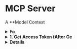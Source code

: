 # MCP Server

A **Model Context <details>
<summary><strong>Fo<details>
<summary><strong>1. Get Access Token (After Ge<details>
<summa<details>
<summary><strong>Setup Go Environment</strong></summary>><strong>For New Contributors: Setup Requirements</strong></summary>

**Required Configuration:**g Access)</strong></summary>New Contributors: Get Access</strong></summary>

**Required for Testing:**ocol (MCP)** server that provides product management capabilities through a clean JSON-RPC 2.0 API. Deployed on Google Cloud Run with auto-scaling and high availability.

## **What is This?**

This server acts as a bridge between AI clients (like Claude Desktop) and a product database, enabling natural language interactions with structured data operations.

**Key Features:**
- MCP JSON-RPC 2.0 compliant
- Product CRUD operations 
- Google Cloud authentication
- Browser and CLI testing clients
- Microservices architecture

## **Architecture**

### **System Overview**

Choose your preferred visualization style:

**Modern Design** (Cloudflare-inspired)  
![Modern Architecture](docs/architecture-diagram-modern.svg)

**Detailed View** (Technical documentation)  
![Architecture Diagram](docs/architecture-diagram.svg)

**Flow:** MCP Clients → MCP Server → Product Service → Cloud Datastore

**Components:**
- **MCP Clients**: Python CLI, Web browser, Claude Desktop integration
- **MCP Server**: Go application handling JSON-RPC requests (Cloud Run)
- **Product Service**: Business logic microservice (Cloud Run) 
- **Cloud Datastore**: NoSQL database for product storage

## **Quick Test (2 minutes)**

<details>
<summary><strong>� For New Contributors: Get Access</strong></summary>

**🔐 Required for Testing:**
- **MICROSERVICE_URL**: Backend service endpoint
- **Google Cloud credentials**: Authentication token

**How to get access:**
1. **Contact Repository Owner**: Reach out to [@racho8](https://github.com/racho8) via:
   - GitHub Issues: [Create new issue](https://github.com/racho8/ravi-mcp-server/issues/new)
   - Email: (see GitHub profile)
   - Slack/Teams: (if you're on the same team)

2. **What to include in your request:**
   - Your GitHub username
   - Intended use case (testing, development, integration)
   - Google Cloud account email (for IAM permissions)

3. **What you'll receive:**
   - MICROSERVICE_URL endpoint
   - Google Cloud project access
   - Setup instructions specific to your use case

**For Team Members:** See [`docs/TEAM_ACCESS.md`](docs/TEAM_ACCESS.md) for detailed access setup.
</details>

<details>
<summary><strong>�🔑 1. Get Access Token (After Getting Access)</strong></summary>

```bash
# Authenticate with Google Cloud
gcloud auth login

# Get access token for API calls
gcloud auth print-access-token
```
</details>

<details>
<summary><strong>2. Choose Your Testing Method</strong></summary>

**Option A: Web Client (Easiest)**
```bash
cd mcp-clients
open mcp_web_client.html
# Paste your token and test in browser
```

**Option B: Python Client**
```bash
cd mcp-clients  
python mcp_test_client.py "list all products"
```

**Option C: Direct API Call**
```bash
# Replace <SERVER_URL> with the URL provided by repository owner
curl -H "Authorization: Bearer $(gcloud auth print-access-token)" \
  <SERVER_URL>/mcp \
  -d '{"jsonrpc":"2.0","id":1,"method":"tools/call","params":{"name":"health_check","arguments":{}}}'
```
</details>

## **Available Tools**

| Tool | Purpose | Example Usage |
|------|---------|---------------|
| `list_products` | Get all products | "show me all products" |
| `create_product` | Add new product | "create product: Laptop, Electronics, $999" |
| `get_product` | Get specific product | "get product with ID 123" |
| `update_product` | Modify product | "update product 123 price to $899" |
| `delete_product` | Remove product | "delete product 123" |
| `health_check` | Server status | "health check" |

## **Local Development**

<details>
<summary><strong>� For New Contributors: Setup Requirements</strong></summary>

**🔐 Required Configuration:**
- **MICROSERVICE_URL**: Backend service endpoint (contact repository owner)
- **Google Cloud credentials**: Project access for authentication

**To get started with local development:**
1. **Request access** from [@racho8](https://github.com/racho8) (see "Quick Test" section above)
2. **Follow the setup steps** below after receiving your configuration
3. **See [`SECURITY.md`](SECURITY.md)** for detailed security guidelines
</details>

<details>
<summary><strong>�🔧 Setup Go Environment</strong></summary>

```bash
# Quick setup (handles version issues)
./setup-go-env.sh

# Verify
go version  # Should be 1.23+
```
</details>

<details>
<summary><strong>Run Locally (After Getting Access)</strong></summary>

```bash
# Install dependencies
go mod download

# Run tests
go test -v ./...

# Set environment variables (replace with values provided by repository owner)
export MICROSERVICE_URL="<MICROSERVICE_URL_PROVIDED_BY_OWNER>"
export PORT="8080"

# Start server
go run main.go

# Test locally
curl http://localhost:8080/health
```

**Tip:** Create a `.env` file with your environment variables for convenience:
```bash
# .env (not committed to git)
MICROSERVICE_URL=<your_microservice_url>
PORT=8080
```
</details>

## **Integration**

<details>
<summary><strong>Claude Desktop (After Getting Access)</strong></summary>

```bash
# Copy MCP configuration template
cp config/mcp.json ~/.config/claude/claude_desktop_config.json

# Update the configuration file with:
# 1. Server URL provided by repository owner
# 2. Your authentication method (see SECURITY.md)

# Restart Claude Desktop, then ask: "Show me all products"
```

**Note:** You'll need to update the MCP configuration with the actual server URL provided by the repository owner.
</details>

<details>
<summary><strong>Custom Applications</strong></summary>

- **Endpoint**: Contact [@racho8](https://github.com/racho8) for server URL
- **Protocol**: MCP JSON-RPC 2.0
- **Auth**: Google Cloud Bearer tokens
- **Documentation**: See [`config/MCP_CONFIGURATION.md`](config/MCP_CONFIGURATION.md)
</details>

## **Project Structure**

```
ravi-mcp-server/
├── main.go                        # Core server
├── mcp-clients/                   # Testing clients
│   ├── mcp_test_client.py        # Python CLI
│   └── mcp_web_client.html       # Web GUI
├── config/                        # MCP configurations
├── docs/                          # Detailed guides
├── tests/                         # Complete testing suite
└── setup-go-env.sh               # Environment setup
```

## **Deployment & Management**

<details>
<summary><strong>Cloud Run Commands (For Authorized Users)</strong></summary>

```bash
# Update environment variables (replace with actual values)
gcloud run services update ravi-mcp-server \
    --region=europe-west3 \
    --set-env-vars "MICROSERVICE_URL=<MICROSERVICE_URL>"

# Check current environment variables
gcloud run services describe ravi-mcp-server \
  --region=europe-west3 \
  --format="value(spec.template.spec.containers[0].env)"

# Add IAM access for team members
gcloud run services add-iam-policy-binding ravi-mcp-server \
  --region=europe-west3 \
  --member="user:teammate@domain.com" \
  --role="roles/run.invoker"
```

**Note:** These commands require Google Cloud project access. Contact repository owner for permissions.
</details>

<details>
<summary><strong>Required Secrets (For Contributors with Deploy Access)</strong></summary>

For GitHub Actions deployment, these secrets must be configured:
- `GCP_SA_KEY`: Google Cloud service account key
- `GCP_PROJECT_ID`: Google Cloud project ID  
- `MICROSERVICE_URL`: Backend microservice endpoint
- `ALLOWED_ORIGIN`: CORS allowed origin

**Setup Guide:** See [`SECURITY.md`](SECURITY.md) for detailed instructions.
</details>

## **Need More Details?**

- **Security & Access**: [`SECURITY.md`](SECURITY.md) - Security guidelines and setup
- **Testing**: [`tests/README.md`](tests/README.md) - Comprehensive testing guide
- **Client Usage**: [`mcp-clients/README.md`](mcp-clients/README.md) - Complete client guide
- **Team Setup**: [`docs/TEAM_ACCESS.md`](docs/TEAM_ACCESS.md) - Team authentication
- **Configuration**: [`config/MCP_CONFIGURATION.md`](config/MCP_CONFIGURATION.md) - MCP setup

## **Getting Started as a New User**

**New to this repository?**
1. **Contact [@racho8](https://github.com/racho8)** for access credentials
2. **Read [`SECURITY.md`](SECURITY.md)** for security best practices  
3. **Start with the web client** for easiest testing experience
4. **Follow team setup guide** in [`docs/TEAM_ACCESS.md`](docs/TEAM_ACCESS.md)

**Already have access?** Jump to "Quick Test" section above!

---

**Ready to contribute?** All credentials and URLs are managed securely through environment variables and GitHub Secrets. Contact the repository owner for access!
